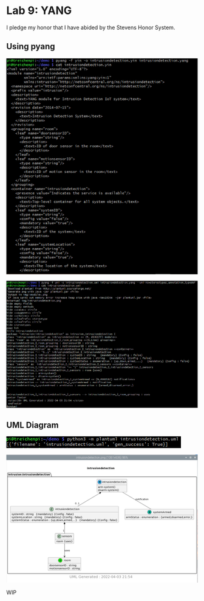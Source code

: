 # Lab 9: YANG

I pledge my honor that I have abided by the Stevens Honor System.

## Using pyang

![Creating intrusiondetection.yin](assets/yinfile.png)

![Creating intrusiondetection.uml](assets/umlfile.png)

## UML Diagram

![Creating Diagram PNG with PlantUML](assets/plantuml.png)

![UML Diagram](assets/diagram.png)

WIP
